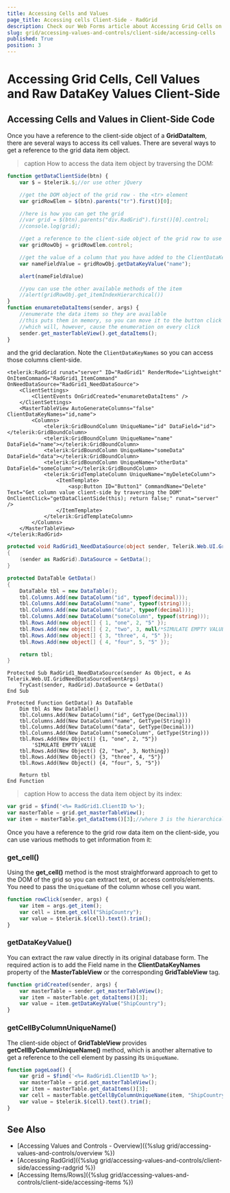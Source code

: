 ```yaml
---
title: Accessing Cells and Values
page_title: Accessing cells Client-Side - RadGrid
description: Check our Web Forms article about Accessing Grid Cells on Client.
slug: grid/accessing-values-and-controls/client-side/accessing-cells
published: True
position: 3
---
```


# Accessing Grid Cells, Cell Values and Raw DataKey Values Client-Side

## Accessing Cells and Values in Client-Side Code

Once you have a reference to the client-side object of a **GridDataItem**, there are several ways to access its cell values. There are several ways to get a reference to the grid data item object.

>caption How to access the data item object by traversing the DOM:


````JavaScript
function getDataClientSide(btn) {
	var $ = $telerik.$;//or use other jQuery

	//get the DOM object of the grid row - the <tr> element
	var gridRowElem = $(btn).parents("tr").first()[0];

	//here is how you can get the grid
	//var grid = $(btn).parents("div.RadGrid").first()[0].control;
	//console.log(grid);

	//get a reference to the client-side object of the grid row to use its API
	var gridRowObj = gridRowElem.control;

	//get the value of a column that you have added to the ClientDataKeyNames collection
	var nameFieldValue = gridRowObj.getDataKeyValue("name");

	alert(nameFieldValue)

	//you can use the other available methods of the item
	//alert(gridRowObj.get_itemIndexHierarchical())
}
function enumareteDataItems(sender, args) {
	//enumerate the data items so they are available
	//this puts them in memory, so you can move it to the button click handler
	//which will, however, cause the enumeration on every click
	sender.get_masterTableView().get_dataItems();
}
````

and the grid declaration. Note the `ClientDataKeyNames` so you can access those columns client-side.

````ASP.NET
<telerik:RadGrid runat="server" ID="RadGrid1" RenderMode="Lightweight" OnItemCommand="RadGrid1_ItemCommand" OnNeedDataSource="RadGrid1_NeedDataSource">
	<ClientSettings>
		<ClientEvents OnGridCreated="enumareteDataItems" />
	</ClientSettings>
	<MasterTableView AutoGenerateColumns="false" ClientDataKeyNames="id,name">
		<Columns>
			<telerik:GridBoundColumn UniqueName="id" DataField="id"></telerik:GridBoundColumn>
			<telerik:GridBoundColumn UniqueName="name" DataField="name"></telerik:GridBoundColumn>
			<telerik:GridBoundColumn UniqueName="someData" DataField="data"></telerik:GridBoundColumn>
			<telerik:GridBoundColumn UniqueName="otherData" DataField="someColumn"></telerik:GridBoundColumn>
			<telerik:GridTemplateColumn UniqueName="myDeleteColumn">
				<ItemTemplate>
					<asp:Button ID="Button1" CommandName="Delete" Text="Get column value client-side by traversing the DOM" OnClientClick="getDataClientSide(this); return false;" runat="server" />
				</ItemTemplate>
			</telerik:GridTemplateColumn>
		</Columns>
	</MasterTableView>
</telerik:RadGrid>
````
````C#
protected void RadGrid1_NeedDataSource(object sender, Telerik.Web.UI.GridNeedDataSourceEventArgs e)
{
	(sender as RadGrid).DataSource = GetData();
}

protected DataTable GetData()
{
	DataTable tbl = new DataTable();
	tbl.Columns.Add(new DataColumn("id", typeof(decimal)));
	tbl.Columns.Add(new DataColumn("name", typeof(string)));
	tbl.Columns.Add(new DataColumn("data", typeof(decimal)));
	tbl.Columns.Add(new DataColumn("someColumn", typeof(string)));
	tbl.Rows.Add(new object[] { 1, "one", 2, "5" });
	tbl.Rows.Add(new object[] { 2, "two", 3, null/*SIMULATE EMPTY VALUE*/ });
	tbl.Rows.Add(new object[] { 3, "three", 4, "5" });
	tbl.Rows.Add(new object[] { 4, "four", 5, "5" });

	return tbl;
}
````
````VB
Protected Sub RadGrid1_NeedDataSource(sender As Object, e As Telerik.Web.UI.GridNeedDataSourceEventArgs)
	TryCast(sender, RadGrid).DataSource = GetData()
End Sub

Protected Function GetData() As DataTable
	Dim tbl As New DataTable()
	tbl.Columns.Add(New DataColumn("id", GetType(Decimal)))
	tbl.Columns.Add(New DataColumn("name", GetType(String)))
	tbl.Columns.Add(New DataColumn("data", GetType(Decimal)))
	tbl.Columns.Add(New DataColumn("someColumn", GetType(String)))
	tbl.Rows.Add(New Object() {1, "one", 2, "5"})
		'SIMULATE EMPTY VALUE
	tbl.Rows.Add(New Object() {2, "two", 3, Nothing})
	tbl.Rows.Add(New Object() {3, "three", 4, "5"})
	tbl.Rows.Add(New Object() {4, "four", 5, "5"})

	Return tbl
End Function
````

>caption How to access the data item object by its index:

````JavaScript
var grid = $find('<%= RadGrid1.ClientID %>');
var masterTable = grid.get_masterTableView();
var item = masterTable.get_dataItems()[3];//where 3 is the hierarchical index of the item you want
````

Once you have a reference to the grid row data item on the client-side, you can use various methods to get information from it:

### get_cell() 

Using the **get_cell()** method is the most straightforward approach to get to the DOM of the grid so you can extract text, or access controls/elements. You need to pass the `UniqueName` of the column whose cell you want.

````JavaScript
function rowClick(sender, args) {
    var item = args.get_item();
    var cell = item.get_cell("ShipCountry");
    var value = $telerik.$(cell).text().trim();
}
````

### getDataKeyValue()

You can extract the raw value directly in its original database form. The required action is to add the Field name in the **ClientDataKeyNames** property of the **MasterTableView** or the corresponding **GridTableView** tag.

````JavaScript
function gridCreated(sender, args) {
    var masterTable = sender.get_masterTableView();
    var item = masterTable.get_dataItems()[3];
    var value = item.getDataKeyValue("ShipCountry");
}
````

### getCellByColumnUniqueName()

The client-side object of **GridTableView** provides **getCellByColumnUniqueName()** method, which is another alternative to get a reference to the cell element by passing its `UniqueName`.

````JavaScript
function pageLoad() {
    var grid = $find('<%= RadGrid1.ClientID %>');
    var masterTable = grid.get_masterTableView();
    var item = masterTable.get_dataItems()[3];
    var cell = masterTable.getCellByColumnUniqueName(item, "ShipCountry");
    var value = $telerik.$(cell).text().trim();
}
````

## See Also

- [Accessing Values and Controls - Overview]({%slug grid/accessing-values-and-controls/overview %})
- [Accessing RadGrid]({%slug grid/accessing-values-and-controls/client-side/accessing-radgrid %})
- [Accessing Items/Rows]({%slug grid/accessing-values-and-controls/client-side/accessing-items %})

